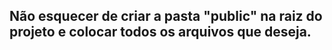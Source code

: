 ## Não esquecer de criar a pasta "public" na raiz do projeto e colocar todos os arquivos que deseja.